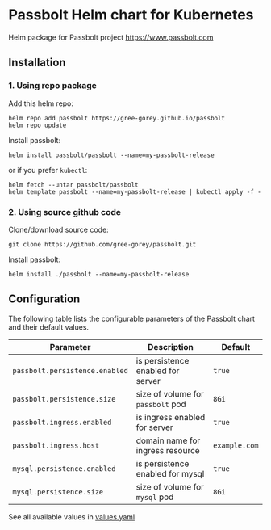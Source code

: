 # Passbolt Helm chart for Kubernetes
Helm package for Passbolt project https://www.passbolt.com

## Installation

### 1. Using repo package
Add this helm repo:
```console
helm repo add passbolt https://gree-gorey.github.io/passbolt
helm repo update
```
Install passbolt:
```console
helm install passbolt/passbolt --name=my-passbolt-release
```
or if you prefer `kubectl`:
```console
helm fetch --untar passbolt/passbolt
helm template passbolt --name=my-passbolt-release | kubectl apply -f -
```

### 2. Using source github code
Clone/download source code:
```console
git clone https://github.com/gree-gorey/passbolt.git
```
Install passbolt:
```console
helm install ./passbolt --name=my-passbolt-release
```

## Configuration

The following table lists the configurable parameters of the Passbolt chart and their default values.

Parameter | Description | Default
--------- | ----------- | -------
`passbolt.persistence.enabled` | is persistence enabled for server | `true`
`passbolt.persistence.size` | size of volume for `passbolt` pod | `8Gi`
`passbolt.ingress.enabled` | is ingress enabled for server | `true`
`passbolt.ingress.host` | domain name for ingress resource | `example.com`
`mysql.persistence.enabled` | is persistence enabled for mysql | `true`
`mysql.persistence.size` | size of volume for `mysql` pod | `8Gi`

See all available values in [values.yaml](https://github.com/gree-gorey/passbolt/blob/master/values.yaml)
